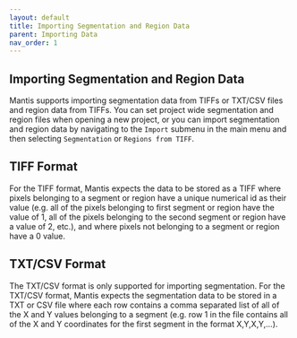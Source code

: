 ```yaml
---
layout: default
title: Importing Segmentation and Region Data
parent: Importing Data
nav_order: 1
---
```


## Importing Segmentation and Region Data

Mantis supports importing segmentation data from TIFFs or TXT/CSV files and region data from TIFFs. You can set project wide segmentation and region files when opening a new project, or you can import segmentation and region data by navigating to the `Import` submenu in the main menu and then  selecting `Segmentation` or `Regions from TIFF`.

## TIFF Format

For the TIFF format, Mantis expects the data to be stored as a TIFF where pixels belonging to a segment or region have a unique numerical id as their value (e.g. all of the pixels belonging to first segment or region have the value of 1, all of the pixels belonging to the second segment or region have a value of 2, etc.), and where pixels not belonging to a segment or region have a 0 value.

## TXT/CSV Format

The TXT/CSV format is only supported for importing segmentation. For the TXT/CSV format, Mantis expects the segmentation data to be stored in a TXT or CSV file where each row contains a comma separated list of all of the X and Y values belonging to a segment (e.g. row 1 in the file contains all of the X and Y coordinates for the first segment in the format X,Y,X,Y,...).